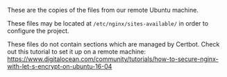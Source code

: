 These are the copies of the files from our remote Ubuntu machine.

These files may be located at `/etc/nginx/sites-available/` in order to configure the project.

These files do not contain sections which are managed by Certbot.
Check out this tutorial to set it up on a remote machine:
https://www.digitalocean.com/community/tutorials/how-to-secure-nginx-with-let-s-encrypt-on-ubuntu-16-04
